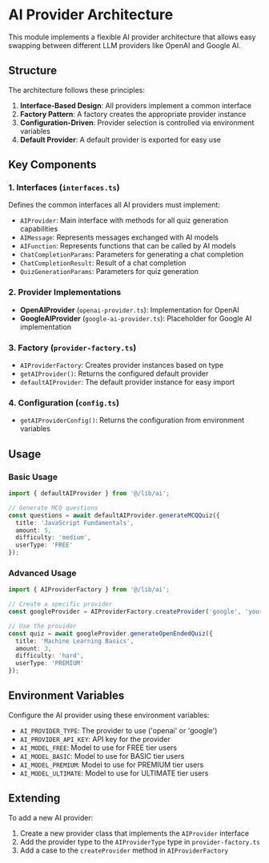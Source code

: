 # AI Provider Architecture

This module implements a flexible AI provider architecture that allows easy swapping between different LLM providers like OpenAI and Google AI.

## Structure

The architecture follows these principles:

1. **Interface-Based Design**: All providers implement a common interface
2. **Factory Pattern**: A factory creates the appropriate provider instance
3. **Configuration-Driven**: Provider selection is controlled via environment variables
4. **Default Provider**: A default provider is exported for easy use

## Key Components

### 1. Interfaces (`interfaces.ts`)

Defines the common interfaces all AI providers must implement:

- `AIProvider`: Main interface with methods for all quiz generation capabilities
- `AIMessage`: Represents messages exchanged with AI models
- `AIFunction`: Represents functions that can be called by AI models
- `ChatCompletionParams`: Parameters for generating a chat completion
- `ChatCompletionResult`: Result of a chat completion
- `QuizGenerationParams`: Parameters for quiz generation

### 2. Provider Implementations

- **OpenAIProvider** (`openai-provider.ts`): Implementation for OpenAI
- **GoogleAIProvider** (`google-ai-provider.ts`): Placeholder for Google AI implementation

### 3. Factory (`provider-factory.ts`)

- `AIProviderFactory`: Creates provider instances based on type
- `getAIProvider()`: Returns the configured default provider
- `defaultAIProvider`: The default provider instance for easy import

### 4. Configuration (`config.ts`)

- `getAIProviderConfig()`: Returns the configuration from environment variables

## Usage

### Basic Usage

```typescript
import { defaultAIProvider } from '@/lib/ai';

// Generate MCQ questions
const questions = await defaultAIProvider.generateMCQQuiz({
  title: 'JavaScript Fundamentals',
  amount: 5,
  difficulty: 'medium',
  userType: 'FREE'
});
```

### Advanced Usage

```typescript
import { AIProviderFactory } from '@/lib/ai';

// Create a specific provider
const googleProvider = AIProviderFactory.createProvider('google', 'your-api-key');

// Use the provider
const quiz = await googleProvider.generateOpenEndedQuiz({
  title: 'Machine Learning Basics',
  amount: 3,
  difficulty: 'hard',
  userType: 'PREMIUM'
});
```

## Environment Variables

Configure the AI provider using these environment variables:

- `AI_PROVIDER_TYPE`: The provider to use ('openai' or 'google')
- `AI_PROVIDER_API_KEY`: API key for the provider
- `AI_MODEL_FREE`: Model to use for FREE tier users
- `AI_MODEL_BASIC`: Model to use for BASIC tier users
- `AI_MODEL_PREMIUM`: Model to use for PREMIUM tier users
- `AI_MODEL_ULTIMATE`: Model to use for ULTIMATE tier users

## Extending

To add a new AI provider:

1. Create a new provider class that implements the `AIProvider` interface
2. Add the provider type to the `AIProviderType` type in `provider-factory.ts`
3. Add a case to the `createProvider` method in `AIProviderFactory`
